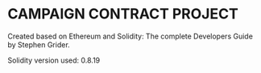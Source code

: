 # CAMPAIGN CONTRACT PROJECT

Created based on Ethereum and Solidity: The complete Developers Guide by Stephen Grider.

Solidity version used: 0.8.19
